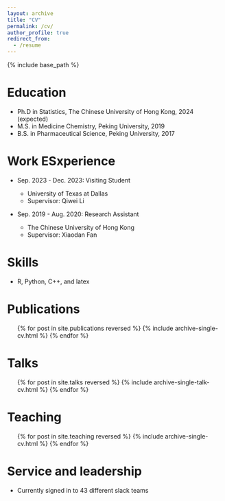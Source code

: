 ```yaml
---
layout: archive
title: "CV"
permalink: /cv/
author_profile: true
redirect_from:
  - /resume
---
```


{% include base_path %}

Education
======
* Ph.D in Statistics, The Chinese University of Hong Kong, 2024 (expected)
* M.S. in Medicine Chemistry, Peking University, 2019
* B.S. in Pharmaceutical Science, Peking University, 2017

Work ESxperience
======
* Sep. 2023 - Dec. 2023: Visiting Student
  * University of Texas at Dallas
  * Supervisor: Qiwei Li

* Sep. 2019 - Aug. 2020: Research Assistant
  * The Chinese University of Hong Kong
  * Supervisor: Xiaodan Fan
  
Skills
======
* R, Python, C++, and latex 

Publications
======
  <ul>{% for post in site.publications reversed %}
    {% include archive-single-cv.html %}
  {% endfor %}</ul>
  
Talks
======
  <ul>{% for post in site.talks reversed %}
    {% include archive-single-talk-cv.html  %}
  {% endfor %}</ul>
  
Teaching
======
  <ul>{% for post in site.teaching reversed %}
    {% include archive-single-cv.html %}
  {% endfor %}</ul>
  
Service and leadership
======
* Currently signed in to 43 different slack teams

